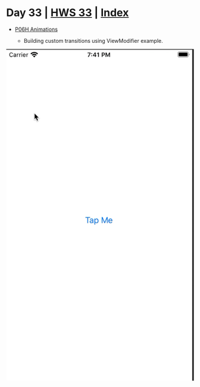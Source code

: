 # Day 33 | [HWS 33](https://www.hackingwithswift.com/100/swiftui/33) | [Index](https://github.com/JulesMoorhouse/100DaysOfSwiftUI/blob/main/README.md)

- [P06H Animations](https://github.com/JulesMoorhouse/100DaysOfSwiftUI/blob/main/P06H%20Animations/P06H%20Animations/ContentView.swift) 

  - Building custom transitions using ViewModifier example.

<img src="../Images/day33h.gif">

